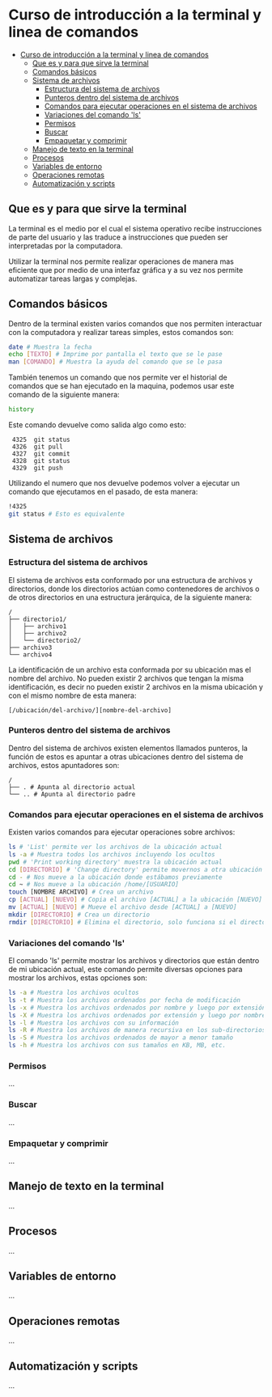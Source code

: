 # Curso de introducción a la terminal y linea de comandos

- [Curso de introducción a la terminal y linea de comandos](#curso-de-introducción-a-la-terminal-y-linea-de-comandos)
  - [Que es y para que sirve la terminal](#que-es-y-para-que-sirve-la-terminal)
  - [Comandos básicos](#comandos-básicos)
  - [Sistema de archivos](#sistema-de-archivos)
    - [Estructura del sistema de archivos](#estructura-del-sistema-de-archivos)
    - [Punteros dentro del sistema de archivos](#punteros-dentro-del-sistema-de-archivos)
    - [Comandos para ejecutar operaciones en el sistema de archivos](#comandos-para-ejecutar-operaciones-en-el-sistema-de-archivos)
    - [Variaciones del comando 'ls'](#variaciones-del-comando-ls)
    - [Permisos](#permisos)
    - [Buscar](#buscar)
    - [Empaquetar y comprimir](#empaquetar-y-comprimir)
  - [Manejo de texto en la terminal](#manejo-de-texto-en-la-terminal)
  - [Procesos](#procesos)
  - [Variables de entorno](#variables-de-entorno)
  - [Operaciones remotas](#operaciones-remotas)
  - [Automatización y scripts](#automatización-y-scripts)

## Que es y para que sirve la terminal

La terminal es el medio por el cual el sistema operativo recibe instrucciones de
parte del usuario y las traduce a instrucciones que pueden ser interpretadas por
la computadora.

Utilizar la terminal nos permite realizar operaciones de manera mas eficiente que
por medio de una interfaz gráfica y a su vez nos permite automatizar tareas
largas y complejas.

## Comandos básicos

Dentro de la terminal existen varios comandos que nos permiten interactuar con la
computadora y realizar tareas simples, estos comandos son:

```bash
date # Muestra la fecha
echo [TEXTO] # Imprime por pantalla el texto que se le pase
man [COMANDO] # Muestra la ayuda del comando que se le pasa
```

También tenemos un comando que nos permite ver el historial de comandos que se
han ejecutado en la maquina, podemos usar este comando de la siguiente manera:

```bash
history
```

Este comando devuelve como salida algo como esto:

```text
 4325  git status
 4326  git pull
 4327  git commit
 4328  git status
 4329  git push
```

Utilizando el numero que nos devuelve podemos volver a ejecutar un comando que
ejecutamos en el pasado, de esta manera:

```bash
!4325
git status # Esto es equivalente
```

## Sistema de archivos

### Estructura del sistema de archivos

El sistema de archivos esta conformado por una estructura de archivos y
directorios, donde los directorios actúan como contenedores de archivos o de
otros directorios en una estructura jerárquica, de la siguiente manera:

```text
/
├── directorio1/
│   ├── archivo1
│   ├── archivo2
│   └── directorio2/
├── archivo3
└── archivo4
```

La identificación de un archivo esta conformada por su ubicación mas el nombre
del archivo. No pueden existir 2 archivos que tengan la misma identificación, es
decir no pueden existir 2 archivos en la misma ubicación y con el mismo nombre
de esta manera:

```text
[/ubicación/del-archivo/][nombre-del-archivo]
```

### Punteros dentro del sistema de archivos

Dentro del sistema de archivos existen elementos llamados punteros, la función de
estos es apuntar a otras ubicaciones dentro del sistema de archivos, estos
apuntadores son:

```text
/
├── . # Apunta al directorio actual
└── .. # Apunta al directorio padre
```

### Comandos para ejecutar operaciones en el sistema de archivos

Existen varios comandos para ejecutar operaciones sobre archivos:

```bash
ls # 'List' permite ver los archivos de la ubicación actual
ls -a # Muestra todos los archivos incluyendo los ocultos
pwd # 'Print working directory' muestra la ubicación actual
cd [DIRECTORIO] # 'Change directory' permite movernos a otra ubicación
cd - # Nos mueve a la ubicación donde estábamos previamente
cd ~ # Nos mueve a la ubicación /home/[USUARIO]
touch [NOMBRE ARCHIVO] # Crea un archivo
cp [ACTUAL] [NUEVO] # Copia el archivo [ACTUAL] a la ubicación [NUEVO]
mv [ACTUAL] [NUEVO] # Mueve el archivo desde [ACTUAL] a [NUEVO]
mkdir [DIRECTORIO] # Crea un directorio
rmdir [DIRECTORIO] # Elimina el directorio, solo funciona si el directorio esta vacío
```

### Variaciones del comando 'ls'

El comando 'ls' permite mostrar los archivos y directorios que están dentro de mi
ubicación actual, este comando permite diversas opciones para mostrar los
archivos, estas opciones son:

```bash
ls -a # Muestra los archivos ocultos
ls -t # Muestra los archivos ordenados por fecha de modificación
ls -x # Muestra los archivos ordenados por nombre y luego por extensión
ls -X # Muestra los archivos ordenados por extensión y luego por nombre
ls -l # Muestra los archivos con su información
ls -R # Muestra los archivos de manera recursiva en los sub-directorios
ls -S # Muestra los archivos ordenados de mayor a menor tamaño
ls -h # Muestra los archivos con sus tamaños en KB, MB, etc.
```

### Permisos

...

### Buscar

...

### Empaquetar y comprimir

...

## Manejo de texto en la terminal

...

## Procesos

...

## Variables de entorno

...

## Operaciones remotas

...

## Automatización y scripts

...
